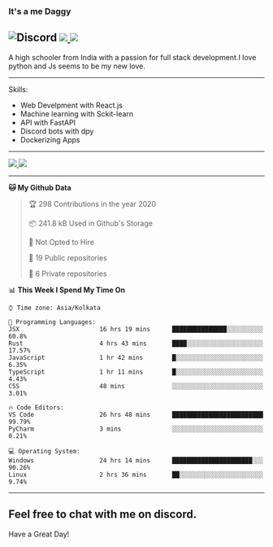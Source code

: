 
### It's a me Daggy

![Discord](https://img.shields.io/discord/491175207122370581?color=black&label=Discord&logo=discord) ![](https://img.shields.io/endpoint?url=https://dev.discordprofiles.me/api/badge/vscode/491174779278065689)<a href="https://github.com/Daggy1234">
  <img src="https://komarev.com/ghpvc/?username=Daggy1234&style=flat-square" />
</a>
 ----

A high schooler from India with a passion for full stack development.I love python and Js seems to be my new love. 

-----

Skills:

- Web Develpment with React.js
- Machine learning with Sckit-learn
- API with FastAPI
- Discord bots with dpy
- Dockerizing Apps

-----
<a href="https://github.com/Daggy1234">
  <img src="https://github-readme-stats.vercel.app/api?username=Daggy1234&show_icons=true&hide_border=true" />
</a><a href="https://github.com/Daggy1234">
  <img src="https://github-readme-stats.vercel.app/api/top-langs/?username=Daggy1234&layout=compact" />
</a>

---

<!--START_SECTION:waka-->
**🐱 My Github Data** 

> 🏆 298 Contributions in the year 2020
 > 
> 📦 241.8 kB Used in Github's Storage 
 > 
> 🚫 Not Opted to Hire
 > 
> 📜 19 Public repositories
 > 
> 🔑 6 Private repositories 

📊 **This Week I Spend My Time On** 

```text
⌚︎ Time zone: Asia/Kolkata

💬 Programming Languages: 
JSX                      16 hrs 19 mins      ███████████████░░░░░░░░░░   60.8% 
Rust                     4 hrs 43 mins       ████░░░░░░░░░░░░░░░░░░░░░   17.57% 
JavaScript               1 hr 42 mins        █░░░░░░░░░░░░░░░░░░░░░░░░   6.35% 
TypeScript               1 hr 11 mins        █░░░░░░░░░░░░░░░░░░░░░░░░   4.43% 
CSS                      48 mins             ░░░░░░░░░░░░░░░░░░░░░░░░░   3.01%

🔥 Code Editors: 
VS Code                  26 hrs 48 mins      █████████████████████████   99.79% 
PyCharm                  3 mins              ░░░░░░░░░░░░░░░░░░░░░░░░░   0.21%

💻 Operating System: 
Windows                  24 hrs 14 mins      ██████████████████████░░░   90.26% 
Linux                    2 hrs 36 mins       ██░░░░░░░░░░░░░░░░░░░░░░░   9.74%

```


<!--END_SECTION:waka-->

---

Feel free to chat with me on discord.
-----
Have a Great Day!
